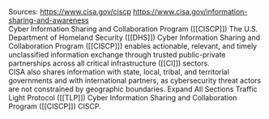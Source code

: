 Sources:
https://www.cisa.gov/ciscp
https://www.cisa.gov/information-sharing-and-awareness
\
Cyber Information Sharing and Collaboration Program ([[CISCP]]) The U.S. Department of Homeland Security ([[DHS]]) Cyber Information Sharing and Collaboration Program ([[CISCP]]) enables actionable, relevant, and timely unclassified information exchange through trusted public-private partnerships across all critical infrastructure ([[CI]]) sectors.
\
CISA also shares information with state, local, tribal, and territorial governments and with international partners, as cybersecurity threat actors are not constrained by geographic boundaries. Expand All Sections Traffic Light Protocol ([[TLP]]) Cyber Information Sharing and Collaboration Program ([[CISCP]])
CISCP.

